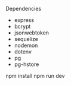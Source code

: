 Dependencies
- express
- bcrypt
- jsonwebtoken
- sequelize 
- nodemon
- dotenv
- pg
- pg-hstore

npm install
npm run dev
